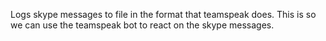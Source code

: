 Logs skype messages to file in the format that teamspeak does.
This is so we can use the teamspeak bot to react on the skype messages.